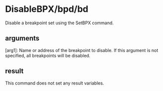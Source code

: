 # DisableBPX/bpd/bd

Disable a breakpoint set using the SetBPX command.

## arguments

\[arg1\]: Name or address of the breakpoint to disable. If this argument is not specified, all breakpoints will be disabled.

## result

This command does not set any result variables.
